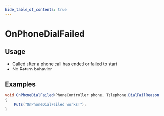 ```yaml
---
hide_table_of_contents: true
---
```


# OnPhoneDialFailed

## Usage

* Called after a phone call has ended or failed to start
* No Return behavior

## Examples

```csharp title=""
void OnPhoneDialFailed(PhoneController phone, Telephone.DialFailReason reason, BasePlayer player)
{
    Puts("OnPhoneDialFailed works!");
}
```
